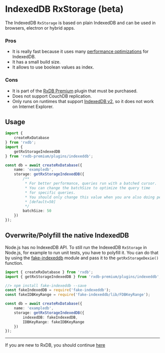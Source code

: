 # IndexedDB RxStorage (beta)

The IndexedDB `RxStorage` is based on plain IndexedDB and can be used in browsers, electron or hybrid apps.


### Pros

- It is really fast because it uses many [performance optimizations](./slow-indexeddb.md) for IndexedDB.
- It has a small build size.
- It allows to use boolean values as index.

### Cons

- It is part of the [RxDB Premium](./premium.md) plugin that must be purchased.
- Does not support CouchDB replication.
- Only runs on runtimes that support [IndexedDB v2](https://caniuse.com/indexeddb2), so it does not work on Internet Explorer. 


## Usage

```ts
import {
    createRxDatabase
} from 'rxdb';
import {
    getRxStorageIndexedDB
} from 'rxdb-premium/plugins/indexeddb';

const db = await createRxDatabase({
    name: 'exampledb',
    storage: getRxStorageIndexedDB({
        /**
         * For better performance, queries run with a batched cursor.
         * You can change the batchSize to optimize the query time
         * for specific queries.
         * You should only change this value when you are also doing performance measurements.
         * [default=50]
         */
        batchSize: 50
    })
});
```


## Overwrite/Polyfill the native IndexedDB

Node.js has no IndexedDB API. To still run the IndexedDB `RxStorage` in Node.js, for example to run unit tests, you have to polyfill it.
You can do that by using the [fake-indexeddb](https://github.com/dumbmatter/fakeIndexedDB) module and pass it to the `getRxStorageDexie()` function.

```ts
import { createRxDatabase } from 'rxdb';
import { getRxStorageIndexedDB } from 'rxdb-premium/plugins/indexeddb';

//> npm install fake-indexeddb --save
const fakeIndexedDB = require('fake-indexeddb');
const fakeIDBKeyRange = require('fake-indexeddb/lib/FDBKeyRange');

const db = await createRxDatabase({
    name: 'exampledb',
    storage: getRxStorageIndexedDB({
        indexedDB: fakeIndexedDB,
        IDBKeyRange: fakeIDBKeyRange
    })
});

```



--------------------------------------------------------------------------------

If you are new to RxDB, you should continue [here](./rx-storage-sqlite.md)
